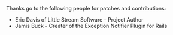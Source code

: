 Thanks go to the following people for patches and contributions:

* Eric Davis of Little Stream Software - Project Author
* Jamis Buck - Creater of the Exception Notifier Plugin for Rails
